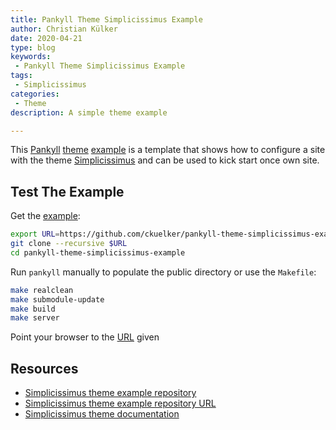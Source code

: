 ```yaml
---
title: Pankyll Theme Simplicissimus Example
author: Christian Külker
date: 2020-04-21
type: blog
keywords:
 - Pankyll Theme Simplicissimus Example
tags:
 - Simplicissimus
categories:
 - Theme
description: A simple theme example

---
```


This [Pankyll] [theme] [example] is a template that shows how to configure a
site with the theme [Simplicissimus] and can be used to kick start once own site.

## Test The Example

Get the [example]:

```bash
export URL=https://github.com/ckuelker/pankyll-theme-simplicissimus-example.git
git clone --recursive $URL
cd pankyll-theme-simplicissimus-example
```

Run `pankyll` manually to populate the public directory or use the `Makefile`:

```bash
make realclean
make submodule-update
make build
make server
```

Point your browser to the [URL] given

## Resources

* [Simplicissimus theme example repository]
* [Simplicissimus theme example repository URL]
* [Simplicissimus theme documentation]

[example]: /en_US/Example-Sites/
[Pankyll]: https://www.pankyll.org/
[Simplicissimus]: /en_US/Pankyll-Themes/pankyll-theme-simplicissimus.html
[Simplicissimus theme example]: /en_US/Example-Sites/pankyll-theme-simplicissimus-example.html
[Simplicissimus theme example repository]: https://github.com/ckuelker/pankyll-theme-simplicissimus-example/
[Simplicissimus theme example repository URL]: https://github.com/ckuelker/pankyll-theme-simplicissimus-example.git
[Simplicissimus theme documentation]: /en_US/Pankyll-Themes/pankyll-theme-simplicissimus.html
[theme]: /en_US/Pankyll-Themes/
[URL]: https://en.wikipedia.org/wiki/URL

